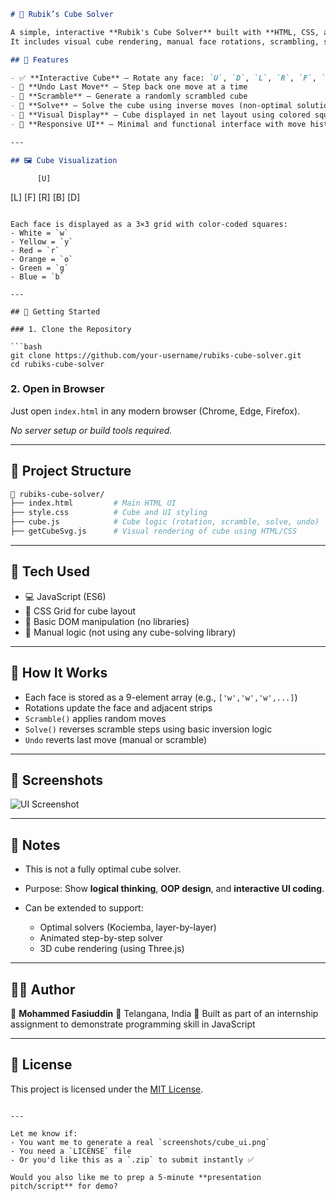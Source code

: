 

```markdown
# 🧊 Rubik’s Cube Solver 

A simple, interactive **Rubik's Cube Solver** built with **HTML, CSS, and JavaScript**.  
It includes visual cube rendering, manual face rotations, scrambling, solving logic, and undo functionality.

## 🎯 Features

- ✅ **Interactive Cube** – Rotate any face: `U`, `D`, `L`, `R`, `F`, `B`
- 🔁 **Undo Last Move** – Step back one move at a time
- 🔄 **Scramble** – Generate a randomly scrambled cube
- 🧠 **Solve** – Solve the cube using inverse moves (non-optimal solution)
- 🎨 **Visual Display** – Cube displayed in net layout using colored squares
- 🔳 **Responsive UI** – Minimal and functional interface with move history

---

## 🖼️ Cube Visualization

```

```
      [U]
```

\[L] \[F] \[R] \[B]
\[D]

````

Each face is displayed as a 3×3 grid with color-coded squares:
- White = `w`
- Yellow = `y`
- Red = `r`
- Orange = `o`
- Green = `g`
- Blue = `b`

---

## 🚀 Getting Started

### 1. Clone the Repository

```bash
git clone https://github.com/your-username/rubiks-cube-solver.git
cd rubiks-cube-solver
````

### 2. Open in Browser

Just open `index.html` in any modern browser (Chrome, Edge, Firefox).

*No server setup or build tools required.*

---

## 📂 Project Structure

```bash
📁 rubiks-cube-solver/
├── index.html         # Main HTML UI
├── style.css          # Cube and UI styling
├── cube.js            # Cube logic (rotation, scramble, solve, undo)
├── getCubeSvg.js      # Visual rendering of cube using HTML/CSS
```

---

## 🔧 Tech Used

* 💻 JavaScript (ES6)
* 🎨 CSS Grid for cube layout
* 🧱 Basic DOM manipulation (no libraries)
* 🧠 Manual logic (not using any cube-solving library)

---

## 🧠 How It Works

* Each face is stored as a 9-element array (e.g., `['w','w','w',...]`)
* Rotations update the face and adjacent strips
* `Scramble()` applies random moves
* `Solve()` reverses scramble steps using basic inversion logic
* `Undo` reverts last move (manual or scramble)

---

## 📸 Screenshots

![UI Screenshot](./screenshots/cube_ui.png)

---

## 📌 Notes

* This is not a fully optimal cube solver.
* Purpose: Show **logical thinking**, **OOP design**, and **interactive UI coding**.
* Can be extended to support:

  * Optimal solvers (Kociemba, layer-by-layer)
  * Animated step-by-step solver
  * 3D cube rendering (using Three.js)

---

## 🙋‍♂️ Author

👤 **Mohammed Fasiuddin**
📍 Telangana, India
💬 Built as part of an internship assignment to demonstrate programming skill in JavaScript

---

## 📜 License

This project is licensed under the [MIT License](LICENSE).

```

---

Let me know if:
- You want me to generate a real `screenshots/cube_ui.png`
- You need a `LICENSE` file
- Or you'd like this as a `.zip` to submit instantly ✅

Would you also like me to prep a 5-minute **presentation pitch/script** for demo?
```
